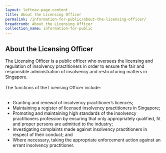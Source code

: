 ```yaml
---
layout: leftnav-page-content
title: About the Licensing Officer
permalink: /information-for-public/about-the-licensing-officer/
breadcrumb: About the Licensing Officer
collection_name: information-for-public
---
```

**About the Licensing Officer** <br>
---
The Licensing Officer is a public officer who oversees the licensing and regulation of insolvency practitioners in order to ensure the fair and responsible administration of insolvency and restructuring matters in Singapore.
<br><br>
The functions of the Licensing Officer include:
<br><br>
* Granting and renewal of insolvency practitioner’s licences; <br>
* Maintaining a register of licensed insolvency practitioners in Singapore; <br>
* Promoting and maintaining high standards of the insolvency practitioners profession by ensuring that only appropriately qualified, fit and proper persons are admitted to the industry; <br>
* Investigating complaints made against insolvency practitioners in respect of their conduct; and <br>
* Where necessary, taking the appropriate enforcement action against an errant insolvency practitioner. <br>
